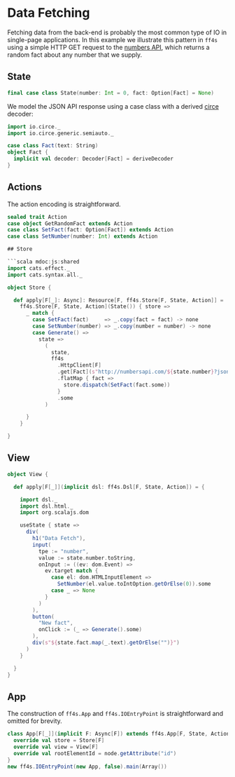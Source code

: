 # Data Fetching

Fetching data from the back-end is probably the most common type of IO in single-page applications.
In this example we illustrate this pattern in `ff4s` using a simple HTTP GET 
request to the [numbers API](http://numbersapi.com/), which returns a random fact
about any number that we supply.

## State

```scala mdoc:js:shared
final case class State(number: Int = 0, fact: Option[Fact] = None)
```

We model the JSON API response using a case class with a derived [circe](https://circe.github.io/circe/) decoder:

```scala mdoc:js:shared
import io.circe._
import io.circe.generic.semiauto._

case class Fact(text: String)
object Fact {
  implicit val decoder: Decoder[Fact] = deriveDecoder
}
```

## Actions

The action encoding is straightforward.

```scala mdoc:js:shared
sealed trait Action
case object GetRandomFact extends Action
case class SetFact(fact: Option[Fact]) extends Action
case class SetNumber(number: Int) extends Action

## Store

```scala mdoc:js:shared
import cats.effect._
import cats.syntax.all._

object Store {

  def apply[F[_]: Async]: Resource[F, ff4s.Store[F, State, Action]] =
    ff4s.Store[F, State, Action](State()) { store =>
      _ match {
        case SetFact(fact)     => _.copy(fact = fact) -> none
        case SetNumber(number) => _.copy(number = number) -> none
        case Generate() =>
          state =>
            (
              state,
              ff4s
                .HttpClient[F]
                .get[Fact](s"http://numbersapi.com/${state.number}?json")
                .flatMap { fact =>
                  store.dispatch(SetFact(fact.some))
                }
                .some
            )

      }
    }

}
```


## View

```scala mdoc:js:shared
object View {

  def apply[F[_]](implicit dsl: ff4s.Dsl[F, State, Action]) = {

    import dsl._
    import dsl.html._
    import org.scalajs.dom

    useState { state =>
      div(
        h1("Data Fetch"),
        input(
          tpe := "number",
          value := state.number.toString,
          onInput := ((ev: dom.Event) =>
            ev.target match {
              case el: dom.HTMLInputElement =>
                SetNumber(el.value.toIntOption.getOrElse(0)).some
              case _ => None
            }
          )
        ),
        button(
          "New fact",
          onClick := (_ => Generate().some)
        ),
        div(s"${state.fact.map(_.text).getOrElse("")}")
      )
    }

  }
}
```

## App

The construction of `ff4s.App` and `ff4s.IOEntryPoint` is straightforward and omitted for brevity.

```scala mdoc:js:invisible
class App[F[_]](implicit F: Async[F]) extends ff4s.App[F, State, Action] {
  override val store = Store[F]
  override val view = View[F]
  override val rootElementId = node.getAttribute("id")
}
new ff4s.IOEntryPoint(new App, false).main(Array())
```
